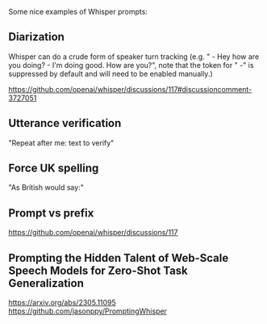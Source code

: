 Some nice examples of Whisper prompts:

## Diarization

Whisper can do a crude form of speaker turn tracking (e.g. " - Hey how are you doing? - I'm doing good. How are you?", note that the token for " -" is suppressed by default and will need to be enabled manually.)

<https://github.com/openai/whisper/discussions/117#discussioncomment-3727051>

## Utterance verification

"Repeat after me: text to verify"
  
## Force UK spelling
  
"As British would say:" 
 
## Prompt vs prefix

<https://github.com/openai/whisper/discussions/117>

## Prompting the Hidden Talent of Web-Scale Speech Models for Zero-Shot Task Generalization

<https://arxiv.org/abs/2305.11095>
<https://github.com/jasonppy/PromptingWhisper>
